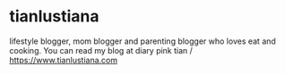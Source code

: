 # tianlustiana
lifestyle blogger, mom blogger and parenting blogger who loves eat and cooking. 
You can read my blog at diary pink tian /  https://www.tianlustiana.com 
